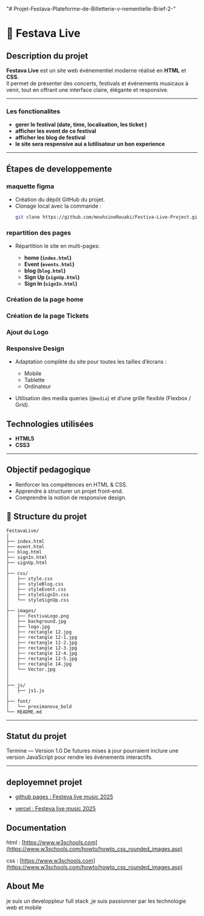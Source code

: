 "# Projet-Festava-Plateforme-de-Billetterie-v-nementielle-Brief-2-" 
# 🎉 Festava Live

##  Description du projet
**Festava Live** est un site web événementiel moderne réalisé en **HTML** et **CSS**.  
Il permet de présenter des concerts, festivals et événements musicaux à venir, tout en offrant une interface claire, élégante et responsive.

---
###  Les fonctionalites 

  * **gerer le festival (date, time, localisation, les ticket )**
  * **afficher les event de ce festival**
  * **afficher les blog de festival**
  * **le site sera respensive aui a lutilisateur un bon experience**

---

##  Étapes de developpemente

###  maquette figma 
- Création du dépôt GitHub du projet.  
- Clonage local avec la commande :  
  ```bash
  git clone https://github.com/mouhsineRouaki/Festiva-Live-Project.git

###  repartition des pages

* Répartition le site en multi-pages:

  * **home (`index.html`)**
  * **Event (`events.html`)**
  * **blog (`blog.html`)**
  * **Sign Up (`signUp.html`)**
  * **Sign In (`signIn.html`)**

###  Création de la page **home**

###  Création de la page **Tickets**

###  Ajout du **Logo**

###  **Responsive Design**

* Adaptation complète du site pour toutes les tailles d’écrans :

  * Mobile
  * Tablette
  * Ordinateur 
* Utilisation des media queries (`@media`) et d’une grille flexible (Flexbox / Grid).


##  Technologies utilisées

* **HTML5**
* **CSS3**

---

##  Objectif pedagogique

* Renforcer les compétences en HTML & CSS.
* Apprendre à structurer un projet front-end.
* Comprendre la notion de responsive design.

## 📁 Structure du projet

```
FestavaLive/
│
├── index.html
├── event.html
├── blog.html
├── signIn.html
├── signUp.html
│
├── css/
│   ├── style.css
│   ├── styleBlog.css
│   ├── styleEvent.css
│   ├── styleSignIn.css
│   └── styleSignUp.css
│
├── images/
│   ├── FestivaLogo.png
│   ├── background.jpg
│   ├── logo.jpg
│   ├── rectangle 12.jpg
│   ├── rectangle 12-1.jpg
│   ├── rectangle 12-2.jpg
│   ├── rectangle 12-3.jpg
│   ├── rectangle 12-4.jpg
│   ├── rectangle 12-5.jpg
│   ├── rectangle 14.jpg
│   └── Vector.jpg
│
│
├── js/
│   ├── js1.js
│
├── font/
│   └── proximanova_bold
└── README.md
```

---

##  Statut du projet

 Termine — Version 1.0
De futures mises à jour pourraient inclure une version JavaScript pour rendre les événements interactifs.

---

## deployemnet projet

 - [github pages : Festeva live music 2025](https://mouhsinerouaki.github.io/Festiva-Live-Project/)

  - [vercel : Festeva live music 2025](https://festiva-live-project.vercel.app/artist.html)



## Documentation

html : [https://www.w3schools.com](https://www.w3schools.com/howto/howto_css_rounded_images.asp)

css : [https://www.w3schools.com](https://www.w3schools.com/howto/howto_css_rounded_images.asp)



##  About Me
je suis un developpleur full stack  ,je suis passionner par les technologie web et mobile 

